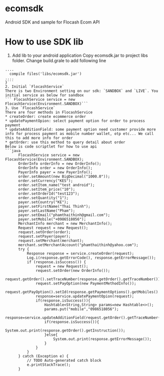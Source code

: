 # ecomsdk
Android SDK and sample for Flocash Ecom API

# How to use SDK lib
1. Add lib to your android application
  Copy ecomsdk.jar to project libs folder. Change build.grale to add following line
  ```dependencies {
  ....
    compile files('libs/ecomsdk.jar')
  ....
  }```
2. Initial `FlocashService`
  There is two Environment setting on our sdk: `SANDBOX` and `LIVE`. You initial service as below for sandbox
  ``` FlocashService service = new FlocashService(Environment.SANDBOX)```
3. Use `FlocashService`
There are four methods in FlocashService
  * createOrder: create ecommerce order
  * updatePaymentOpion: select payment option for order to process payment
  * updateAdditionField: some payment option need customer provide more info for process payment as mobile number wallet, otp etc... We call this to add more info for order
  * getOrder: use this method to query detail about order
Below is code scriptlet for how to use api
```java
        FlocashService service = new FlocashService(Environment.SANDBOX);
        OrderInfo orderInfo = new OrderInfo();
        OrderInfo order = new OrderInfo();
        PayerInfo payer = new PayerInfo();
        order.setAmount(new BigDecimal("1000.0"));
        order.setCurrency("KES");
        order.setItem_name("test android");
        order.setItem_price("10");
        order.setOrderId("test123");
        order.setQuantity("1");
        payer.setCountry("KE");
        payer.setFirstName("Thai Thinh");
        payer.setLastName("Pham");
        payer.setEmail("phamthaithinh@gmail.com");
        payer.setMobile("+0986518056");
        MerchantInfo merchant = new MerchantInfo();
        Request request = new Request();
        request.setOrder(order);
        request.setPayer(payer);
        request.setMerchant(merchant);
        merchant.setMerchantAccount("phamthaithinh@yahoo.com");
        try {
            Response response = service.createOrder(request);
            Log.i(response.getErrorCode(), response.getErrorMessage());
            if (response.isSuccess()) {
                request = new Request();
                request.setOrder(new OrderInfo());
                request.getOrder().setTraceNumber(response.getOrder().getTraceNumber());
                request.setPayOption(new PaymentMethodInfo());
                request.getPayOption().setId(response.getPaymentOptions().getMobiles().get(0).getId());
                response=service.updatePaymentOpion(request);
                if(response.isSuccess()){
                    Hashtable<String,String> params=new Hashtable<>();
                    params.put("mobile","0986518056");
                    response=service.updateAdditionField(request.getOrder().getTraceNumber(),params);
                    if(response.isSuccess()){
                        System.out.print(response.getOrder().getInstruction());
                    }else{
                        System.out.print(response.getErrorMessage());
                    }
                }
            }
        } catch (Exception e) {
            // TODO Auto-generated catch block
            e.printStackTrace();
        }
```
  
